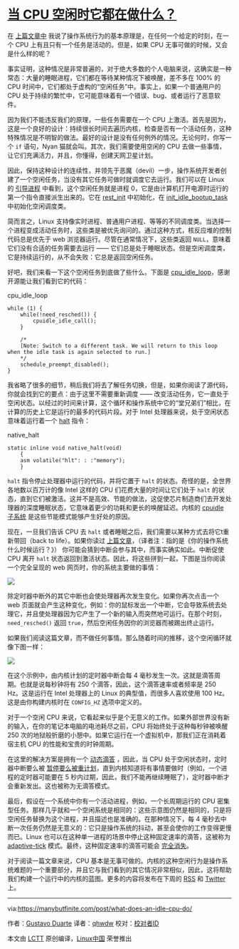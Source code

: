 [当 CPU 空闲时它都在做什么？][1]
============================================================

在 [上篇文章中][2] 我说了操作系统行为的基本原理是，在任何一个给定的时刻，在一个 CPU 上有且只有一个任务是活动的。但是，如果 CPU 无事可做的时候，又会是什么样的呢？

事实证明，这种情况是非常普遍的，对于绝大多数的个人电脑来说，这确实是一种常态：大量的睡眠进程，它们都在等待某种情况下被唤醒，差不多在 100% 的 CPU 时间中，它们都处于虚构的“空闲任务”中。事实上，如果一个普通用户的 CPU 处于持续的繁忙中，它可能意味着有一个错误、bug、或者运行了恶意软件。

因为我们不能违反我们的原理，一些任务需要在一个 CPU 上激活。首先是因为，这是一个良好的设计：持续很长时间去遍历内核，检查是否有一个活动任务，这种特殊情况是不明智的做法。最好的设计是没有任何例外的情况。无论何时，你写一个 `if` 语句，Nyan 猫就会叫。其次，我们需要使用空闲的 CPU 去做一些事情，让它们充满活力，并且，你懂得，创建天网卫星计划。

因此，保持这种设计的连续性，并领先于恶魔（devil）一步，操作系统开发者创建了一个空闲任务，当没有其它任务可做时就调度它去运行。我们可以在 Linux 的 [引导进程][3] 中看到，这个空闲任务就是进程 0，它是由计算机打开电源时运行的第一个指令直接派生出来的。它在 [rest_init][4] 中初始化，在 [init_idle_bootup_task][5] 中初始化空闲调度类。

简而言之，Linux 支持像实时进程、普通用户进程、等等的不同调度类。当选择一个进程变成活动任务时，这些类是被优先询问的。通过这种方式，核反应堆的控制代码总是优先于 web 浏览器运行。尽管在通常情况下，这些类返回 `NULL`，意味着它们没有合适的任务需要去运行 ——  它们总是处于睡眠状态。但是空闲调度类，它是持续运行的，从不会失败：它总是返回空闲任务。

好吧，我们来看一下这个空闲任务到底做了些什么。下面是 [cpu_idle_loop][6]，感谢开源能让我们看到它的代码：

cpu_idle_loop

```
while (1) {
	while(!need_resched()) {
		cpuidle_idle_call();
	}
	
	/*
	[Note: Switch to a different task. We will return to this loop when the idle task is again selected to run.]
	*/
	schedule_preempt_disabled();
}
```

我省略了很多的细节，稍后我们将去了解任务切换，但是，如果你阅读了源代码，你就会找到它的要点：由于这里不需要重新调度 —— 改变活动任务，它一直处于空闲状态。以经过的时间来计算，这个循环和操作系统中它的“堂兄弟们”相比，在计算的历史上它是运行的最多的代码片段。对于 Intel 处理器来说，处于空闲状态意味着运行着一个 [halt][7] 指令：

native_halt

```
static inline void native_halt(void)
	{
	asm volatile("hlt": : :"memory");
	}
```

`halt` 指令停止处理器中运行的代码，并将它置于 `halt` 的状态。奇怪的是，全世界各地数以百万计的像 Intel 这样的 CPU 们花费大量的时间让它们处于 `halt` 的状态，直到它们被激活。这并不是高效、节能的做法，这促使芯片制造商们去开发处理器的深度睡眠状态，它意味着更少的功耗和更长的唤醒延迟。内核的 [cpuidle 子系统][8] 是这些节能模式能够产生好处的原因。

现在，一旦我们告诉 CPU 去 `halt` 或者睡眠之后，我们需要以某种方式去将它t重新带回（back to life）。如果你读过 [上篇文章][9]，（译者注：指的是《你的操作系统什么时候运行？》） 你可能会猜到中断会参与其中，而事实确实如此。中断促使 CPU 离开 `halt` 状态返回到激活状态。因此，将这些拼到一起，下图是当你阅读一个完全呈现的 web 网页时，你的系统主要做的事情：

![](https://manybutfinite.com/img/os/idle.png)

  

除定时器中断外的其它中断也会使处理器再次发生变化。如果你再次点击一个 web 页面就会产生这种变化，例如：你的鼠标发出一个中断，它会导致系统去处理它，并且使处理器因为它产生了一个新的输入而突然地可运行。在那个时刻， `need_resched()` 返回 `true`，然后空闲任务因你的浏览器而被踢出终止运行。

如果我们阅读这篇文章，而不做任何事情。那么随着时间的推移，这个空闲循环就像下图一样：

![](https://manybutfinite.com/img/os/idleCycles.png)

在这个示例中，由内核计划的定时器中断会每 4 毫秒发生一次。这就是滴答周期。也就是说每秒钟将有 250 个滴答，因此，这个滴答速率或者频率是 250 Hz。这是运行在 Intel 处理器上的 Linux 的典型值，而很多人喜欢使用 100 Hz。这是由你构建内核时在 `CONFIG_HZ` 选项中定义的。

对于一个空闲 CPU 来说，它看起来似乎是个无意义的工作。如果外部世界没有新的输入，在你的笔记本电脑的电池耗尽之前，CPU 将始终处于这种每秒钟被唤醒 250 次的地狱般折磨的小憩中。如果它运行在一个虚拟机中，那我们正在消耗着宿主机 CPU 的性能和宝贵的时钟周期。

在这里的解决方案是拥有一个 [动态滴答][10] ，因此，当 CPU 处于空闲状态时，定时器中断要么被 [暂停要么被重计划][11]，直到内核知道将有事情要做时（例如，一个进程的定时器可能要在 5 秒内过期，因此，我们不能再继续睡眠了），定时器中断才会重新发出。这也被称为无滴答模式。

最后，假设在一个系统中你有一个活动进程，例如，一个长周期运行的 CPU 密集型任务。那样几乎就和一个空闲系统是相同的：这些示意图仍然是相同的，只是将空闲任务替换为这个进程，并且描述也是准确的。在那种情况下，每 4 毫秒去中断一次任务仍然是无意义的：它只是操作系统的抖动，甚至会使你的工作变得更慢而已。Linux 也可以在这种单一进程的场景中停止这种固定速率的滴答，这被称为 [adaptive-tick][12] 模式。最终，这种固定速率的滴答可能会 [完全消失][13]。

对于阅读一篇文章来说，CPU 基本是无事可做的。内核的这种空闲行为是操作系统难题的一个重要部分，并且它与我们看到的其它情况非常相似，因此，这将帮助我们构建一个运行中的内核的蓝图。更多的内容将发布在下周的 [RSS][14] 和 [Twitter][15] 上。

--------------------------------------------------------------------------------

via:https://manybutfinite.com/post/what-does-an-idle-cpu-do/

作者：[Gustavo Duarte][a]
译者：[qhwdw](https://github.com/qhwdw)
校对：[校对者ID](https://github.com/校对者ID)

本文由 [LCTT](https://github.com/LCTT/TranslateProject) 原创编译，[Linux中国](https://linux.cn/) 荣誉推出

[a]:http://duartes.org/gustavo/blog/about/
[1]:https://manybutfinite.com/post/what-does-an-idle-cpu-do/
[2]:https://manybutfinite.com/post/when-does-your-os-run
[3]:https://manybutfinite.com/post/kernel-boot-process
[4]:https://github.com/torvalds/linux/blob/v3.17/init/main.c#L393
[5]:https://github.com/torvalds/linux/blob/v3.17/kernel/sched/core.c#L4538
[6]:https://github.com/torvalds/linux/blob/v3.17/kernel/sched/idle.c#L183
[7]:https://github.com/torvalds/linux/blob/v3.17/arch/x86/include/asm/irqflags.h#L52
[8]:http://lwn.net/Articles/384146/
[9]:https://manybutfinite.com/post/when-does-your-os-run
[10]:https://github.com/torvalds/linux/blob/v3.17/Documentation/timers/NO_HZ.txt#L17
[11]:https://github.com/torvalds/linux/blob/v3.17/Documentation/timers/highres.txt#L215
[12]:https://github.com/torvalds/linux/blob/v3.17/Documentation/timers/NO_HZ.txt#L100
[13]:http://lwn.net/Articles/549580/
[14]:https://manybutfinite.com/feed.xml
[15]:http://twitter.com/manybutfinite